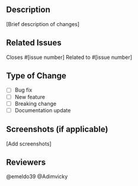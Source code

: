 ## Description
[Brief description of changes]

## Related Issues
Closes #[issue number]
Related to #[issue number]

## Type of Change
- [ ] Bug fix
- [ ] New feature
- [ ] Breaking change
- [ ] Documentation update

## Screenshots (if applicable)
[Add screenshots]

## Reviewers
@emeldo39 @Adimvicky
